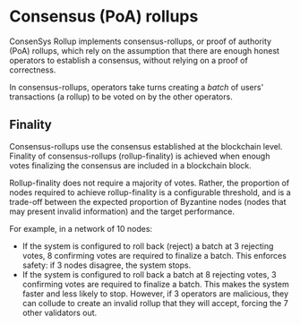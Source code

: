 # Consensus (PoA) rollups

ConsenSys Rollup implements consensus-rollups, or proof of authority (PoA) rollups, which rely on the assumption that
there are enough honest operators to establish a consensus, without relying on a proof of correctness.

In consensus-rollups, operators take turns creating a *batch* of users' transactions (a rollup) to be voted on by the
other operators.

## Finality

Consensus-rollups use the consensus established at the blockchain level.
Finality of consensus-rollups (rollup-finality) is achieved when enough votes finalizing the consensus are included in a
blockchain block.

Rollup-finality does not require a majority of votes.
Rather, the proportion of nodes required to achieve rollup-finality is a configurable threshold, and is a trade-off between
the expected proportion of Byzantine nodes (nodes that may present invalid information) and the target performance.

For example, in a network of 10 nodes:

- If the system is configured to roll back (reject) a batch at 3 rejecting votes, 8 confirming votes are required to
  finalize a batch.
  This enforces safety: if 3 nodes disagree, the system stops.
- If the system is configured to roll back a batch at 8 rejecting votes, 3 confirming votes are required to finalize a batch.
  This makes the system faster and less likely to stop.
  However, if 3 operators are malicious, they can collude to create an invalid rollup that they will accept, forcing the
  7 other validators out.
